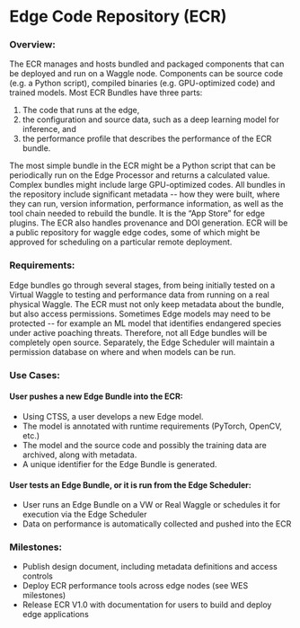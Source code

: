 # Edge Code Repository (ECR)

### Overview:
The ECR manages and hosts bundled and packaged components that can be deployed and run on a Waggle node. Components can be source code (e.g. a Python script), compiled binaries (e.g. GPU-optimized code) and trained models. Most ECR Bundles have three parts:  
  1) The code that runs at the edge, 
  2) the configuration and source data, such as a deep learning model for inference, and 
  3) the performance profile that describes the performance of the ECR bundle.
  
The most simple bundle in the ECR might be a Python script that can be periodically run on the Edge Processor and returns a calculated value.  Complex bundles might include large GPU-optimized codes. All bundles in the repository include significant metadata -- how they were built, where they can run, version information, performance information, as well as the tool chain needed to rebuild the bundle.  It is the “App Store” for edge plugins. The ECR also handles provenance and DOI generation. ECR will be a public repository for waggle edge codes, some of which might be approved for scheduling on a particular remote deployment.
  
### Requirements:

Edge bundles go through several stages, from being initially tested on a Virtual Waggle to testing and performance data from running on a real physical Waggle. The ECR must not only keep metadata about the bundle, but also access permissions. Sometimes Edge models may need to be protected -- for example an ML model that identifies endangered species under active poaching threats.  Therefore, not all Edge bundles will be completely open source. Separately, the Edge Scheduler will maintain a permission database on where and when models can be run.

### Use Cases:
#### User pushes a new Edge Bundle into the ECR:
* Using CTSS, a user develops a new Edge model.
* The model is annotated with runtime requirements (PyTorch, OpenCV, etc.)
* The model and the source code and possibly the training data are archived, along with metadata.
* A unique identifier for the Edge Bundle is generated.
#### User tests an Edge Bundle, or it is run from the Edge Scheduler:
* User runs an Edge Bundle on a VW or Real Waggle or schedules it for execution via the Edge Scheduler
* Data on performance is automatically collected and pushed into the ECR

### Milestones:
* Publish design document, including metadata definitions and access controls
* Deploy ECR performance tools across edge nodes (see WES milestones)
* Release ECR V1.0 with documentation for users to build and deploy edge applications
